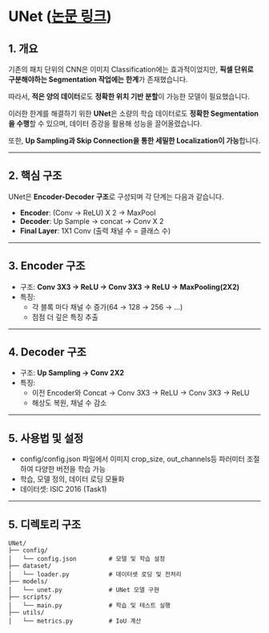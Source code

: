 # UNet ([논문 링크](https://arxiv.org/pdf/1505.04597))

## 1. 개요

기존의 패치 단위의 CNN은 이미지 Classification에는 효과적이었지만, **픽셀 단위로 구분해야하는 Segmentation 작업에는 한계**가 존재했습니다.

따라서, **적은 양의 데이터**로도 **정확한 위치 기반 분할**이 가능한 모델이 필요했습니다.

이러한 한계를 해결하기 위한 **UNet**은 소량의 학습 데이터로도 **정확한 Segmentation을 수행**할 수 있으며, 데이터 증강을 활용해 성능을 끌어올렸습니다.

또한, **Up Sampling과 Skip Connection을 통한 세밀한 Localization이 가능**합니다.

---

## 2. 핵심 구조

UNet은 **Encoder-Decoder 구조**로 구성되며 각 단계는 다음과 같습니다.
- **Encoder**: (Conv → ReLU) X 2 → MaxPool
- **Decoder**: Up Sample → concat → Conv X 2
- **Final Layer**: 1X1 Conv (출력 채널 수 = 클래스 수)

---

## 3. Encoder 구조

- 구조: **Conv 3X3 → ReLU → Conv 3X3 → ReLU → MaxPooling(2X2)**
- 특징: 
    - 각 블록 마다 채널 수 증가(64 → 128 → 256 → ...)
    - 점점 더 깊은 특징 추출

---

## 4. Decoder 구조

- 구조: **Up Sampling → Conv 2X2**
- 특징: 
    - 이전 Encoder와 Concat → Conv 3X3 → ReLU → Conv 3X3 → ReLU
    - 해상도 복원, 채널 수 감소
---

## 5. 사용법 및 설정

- config/config.json 파일에서 이미지 crop_size, out_channels등 파러미터 조절하여 다양한 버전을 학습 가능
- 학습, 모델 정의, 데이터 로딩 모듈화
- 데이터셋: ISIC 2016 (Task1)

---

## 5. 디렉토리 구조
```
UNet/
├── config/
│   └── config.json         # 모델 및 학습 설정
├── dataset/
│   └── loader.py           # 데이터셋 로딩 및 전처리
├── models/
│   └── unet.py             # UNet 모델 구현
├── scripts/
│   └── main.py             # 학습 및 테스트 실행
├── utils/
│   └── metrics.py          # IoU 계산